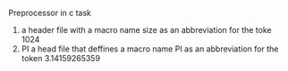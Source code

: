 Preprocessor in c task
1. a header file with a macro name size as an abbreviation for the toke 1024
2. PI
a head file that deffines a macro name PI as an abbreviation for
the token 3.14159265359
